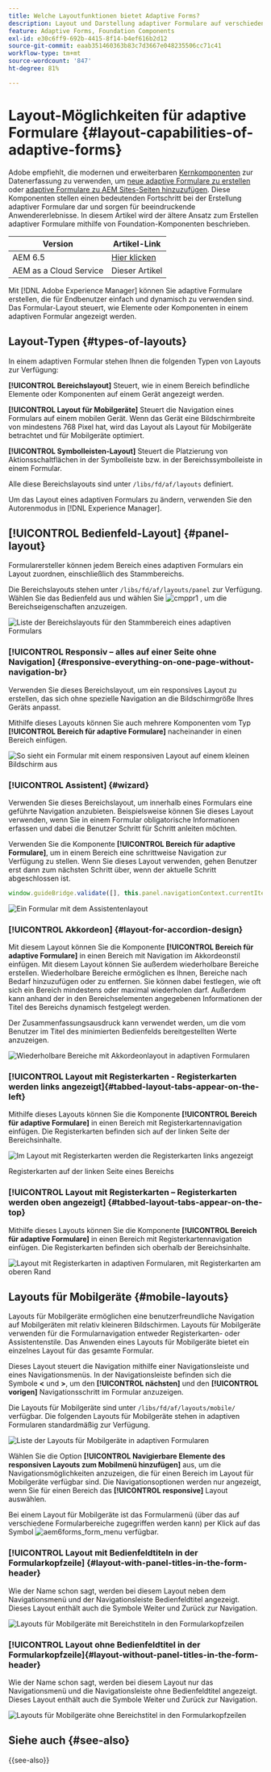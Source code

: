 ```yaml
---
title: Welche Layoutfunktionen bietet Adaptive Forms?
description: Layout und Darstellung adaptiver Formulare auf verschiedenen Geräten werden von den Layouteinstellungen geregelt. Machen Sie sich mit den verschiedenen Layouts und ihrer Anwendung vertraut.
feature: Adaptive Forms, Foundation Components
exl-id: e30c6ff9-692b-4415-8f14-b4ef616b2d12
source-git-commit: eaab351460363b83c7d3667e048235506cc71c41
workflow-type: tm+mt
source-wordcount: '847'
ht-degree: 81%

---
```


# Layout-Möglichkeiten für adaptive Formulare {#layout-capabilities-of-adaptive-forms}

<span class="preview"> Adobe empfiehlt, die modernen und erweiterbaren [Kernkomponenten](https://experienceleague.adobe.com/docs/experience-manager-core-components/using/adaptive-forms/introduction.html?lang=de) zur Datenerfassung zu verwenden, um [neue adaptive Formulare zu erstellen](/help/forms/creating-adaptive-form-core-components.md) oder [adaptive Formulare zu AEM Sites-Seiten hinzuzufügen](/help/forms/create-or-add-an-adaptive-form-to-aem-sites-page.md). Diese Komponenten stellen einen bedeutenden Fortschritt bei der Erstellung adaptiver Formulare dar und sorgen für beeindruckende Anwendererlebnisse. In diesem Artikel wird der ältere Ansatz zum Erstellen adaptiver Formulare mithilfe von Foundation-Komponenten beschrieben. </span>


| Version | Artikel-Link |
| -------- | ---------------------------- |
| AEM 6.5 | [Hier klicken](https://experienceleague.adobe.com/docs/experience-manager-65/forms/adaptive-forms-basic-authoring/layout-capabilities-adaptive-forms.html) |
| AEM as a Cloud Service | Dieser Artikel |

Mit [!DNL Adobe Experience Manager] können Sie adaptive Formulare erstellen, die für Endbenutzer einfach und dynamisch zu verwenden sind. Das Formular-Layout steuert, wie Elemente oder Komponenten in einem adaptiven Formular angezeigt werden.

<!-- ## Prerequisite knowledge {#prerequisite-knowledge}

Before learning about the different layout capabilities of Adaptive Forms, read [Introduction to authoring forms](introduction-forms-authoring.md) to know more about Adaptive Forms. -->

## Layout-Typen {#types-of-layouts}

In einem adaptiven Formular stehen Ihnen die folgenden Typen von Layouts zur Verfügung:

**[!UICONTROL Bereichslayout]** Steuert, wie in einem Bereich befindliche Elemente oder Komponenten auf einem Gerät angezeigt werden.

**[!UICONTROL Layout für Mobilgeräte]** Steuert die Navigation eines Formulars auf einem mobilen Gerät. Wenn das Gerät eine Bildschirmbreite von mindestens 768 Pixel hat, wird das Layout als Layout für Mobilgeräte betrachtet und für Mobilgeräte optimiert.

**[!UICONTROL Symbolleisten-Layout]** Steuert die Platzierung von Aktionsschaltflächen in der Symbolleiste bzw. in der Bereichssymbolleiste in einem Formular.

Alle diese Bereichslayouts sind unter `/libs/fd/af/layouts` definiert.

Um das Layout eines adaptiven Formulars zu ändern, verwenden Sie den Autorenmodus in [!DNL Experience Manager].

## [!UICONTROL Bedienfeld-Layout] {#panel-layout}

Formularersteller können jedem Bereich eines adaptiven Formulars ein Layout zuordnen, einschließlich des Stammbereichs.

Die Bereichslayouts stehen unter `/libs/fd/af/layouts/panel` zur Verfügung. Wählen Sie das Bedienfeld aus und wählen Sie ![cmppr1](assets/configure-icon.svg) , um die Bereichseigenschaften anzuzeigen.

![Liste der Bereichslayouts für den Stammbereich eines adaptiven Formulars](assets/layouts.png)

### [!UICONTROL Responsiv – alles auf einer Seite ohne Navigation] {#responsive-everything-on-one-page-without-navigation-br}

Verwenden Sie dieses Bereichslayout, um ein responsives Layout zu erstellen, das sich ohne spezielle Navigation an die Bildschirmgröße Ihres Geräts anpasst.

Mithilfe dieses Layouts können Sie auch mehrere Komponenten vom Typ **[!UICONTROL Bereich für adaptive Formulare]** nacheinander in einen Bereich einfügen.

![So sieht ein Formular mit einem responsiven Layout auf einem kleinen Bildschirm aus](assets/responsive-layout.png)

### [!UICONTROL Assistent] {#wizard}

Verwenden Sie dieses Bereichslayout, um innerhalb eines Formulars eine geführte Navigation anzubieten. Beispielsweise können Sie dieses Layout verwenden, wenn Sie in einem Formular obligatorische Informationen erfassen und dabei die Benutzer Schritt für Schritt anleiten möchten.

Verwenden Sie die Komponente **[!UICONTROL Bereich für adaptive Formulare]**, um in einem Bereich eine schrittweise Navigation zur Verfügung zu stellen. Wenn Sie dieses Layout verwenden, gehen Benutzer erst dann zum nächsten Schritt über, wenn der aktuelle Schritt abgeschlossen ist.

```javascript
window.guideBridge.validate([], this.panel.navigationContext.currentItem.somExpression)
```

![Ein Formular mit dem Assistentenlayout](assets/wizard-layout2.png)

### [!UICONTROL Akkordeon] {#layout-for-accordion-design}

Mit diesem Layout können Sie die Komponente **[!UICONTROL Bereich für adaptive Formulare]** in einen Bereich mit Navigation im Akkordeonstil einfügen. Mit diesem Layout können Sie außerdem wiederholbare Bereiche erstellen. Wiederholbare Bereiche ermöglichen es Ihnen, Bereiche nach Bedarf hinzuzufügen oder zu entfernen. Sie können dabei festlegen, wie oft sich ein Bereich mindestens oder maximal wiederholen darf. Außerdem kann anhand der in den Bereichselementen angegebenen Informationen der Titel des Bereichs dynamisch festgelegt werden.

Der Zusammenfassungsausdruck kann verwendet werden, um die vom Benutzer im Titel des minimierten Bedienfelds bereitgestellten Werte anzuzeigen.

![Wiederholbare Bereiche mit Akkordeonlayout in adaptiven Formularen](assets/accordion-layout.png)

### [!UICONTROL Layout mit Registerkarten - Registerkarten werden links angezeigt]{#tabbed-layout-tabs-appear-on-the-left}

Mithilfe dieses Layouts können Sie die Komponente **[!UICONTROL Bereich für adaptive Formulare]** in einen Bereich mit Registerkartennavigation einfügen. Die Registerkarten befinden sich auf der linken Seite der Bereichsinhalte.

![Im Layout mit Registerkarten werden die Registerkarten links angezeigt](assets/tabs-on-left.png)

Registerkarten auf der linken Seite eines Bereichs

### [!UICONTROL Layout mit Registerkarten – Registerkarten werden oben angezeigt] {#tabbed-layout-tabs-appear-on-the-top}

Mithilfe dieses Layouts können Sie die Komponente **[!UICONTROL Bereich für adaptive Formulare]** in einen Bereich mit Registerkartennavigation einfügen. Die Registerkarten befinden sich oberhalb der Bereichsinhalte.

![Layout mit Registerkarten in adaptiven Formularen, mit Registerkarten am oberen Rand](assets/tabs-on-top.png)

## Layouts für Mobilgeräte {#mobile-layouts}

Layouts für Mobilgeräte ermöglichen eine benutzerfreundliche Navigation auf Mobilgeräten mit relativ kleineren Bildschirmen. Layouts für Mobilgeräte verwenden für die Formularnavigation entweder Registerkarten- oder Assistentenstile. Das Anwenden eines Layouts für Mobilgeräte bietet ein einzelnes Layout für das gesamte Formular.

Dieses Layout steuert die Navigation mithilfe einer Navigationsleiste und eines Navigationsmenüs. In der Navigationsleiste befinden sich die Symbole **&lt;** und **>**, um den **[!UICONTROL nächsten]** und den **[!UICONTROL vorigen]** Navigationsschritt im Formular anzuzeigen.

Die Layouts für Mobilgeräte sind unter `/libs/fd/af/layouts/mobile/` verfügbar. Die folgenden Layouts für Mobilgeräte stehen in adaptiven Formularen standardmäßig zur Verfügung.

![Liste der Layouts für Mobilgeräte in adaptiven Formularen](assets/mobile-navigation.png)

Wählen Sie die Option **[!UICONTROL Navigierbare Elemente des responsiven Layouts zum Mobilmenü hinzufügen]** aus, um die Navigationsmöglichkeiten anzuzeigen, die für einen Bereich im Layout für Mobilgeräte verfügbar sind. Die Navigationsoptionen werden nur angezeigt, wenn Sie für einen Bereich das **[!UICONTROL responsive]** Layout auswählen.

Bei einem Layout für Mobilgeräte ist das Formularmenü (über das auf verschiedene Formularbereiche zugegriffen werden kann) per Klick auf das Symbol ![aem6forms_form_menu](assets/rail-icon.svg) verfügbar.

### [!UICONTROL Layout mit Bedienfeldtiteln in der Formularkopfzeile] {#layout-with-panel-titles-in-the-form-header}

Wie der Name schon sagt, werden bei diesem Layout neben dem Navigationsmenü und der Navigationsleiste Bedienfeldtitel angezeigt. Dieses Layout enthält auch die Symbole Weiter und Zurück zur Navigation.

![Layouts für Mobilgeräte mit Bereichstiteln in den Formularkopfzeilen](assets/mobile-layout1.png)

### [!UICONTROL Layout ohne Bedienfeldtitel in der Formularkopfzeile]{#layout-without-panel-titles-in-the-form-header}

Wie der Name schon sagt, werden bei diesem Layout nur das Navigationsmenü und die Navigationsleiste ohne Bedienfeldtitel angezeigt. Dieses Layout enthält auch die Symbole Weiter und Zurück zur Navigation.

![Layouts für Mobilgeräte ohne Bereichstitel in den Formularkopfzeilen](assets/mobile-layout2.png)

## Siehe auch {#see-also}

{{see-also}}


<!-- ## Toolbar layouts {#toolbar-layouts}

A Toolbar Layout controls positioning and display of any action buttons that you add to your Adaptive Forms. The layout can be added at a form level or at a panel level.

![A list of Toolbar Layouts in Adaptive Forms to control layout of buttons](assets/toolbar-layouts.png)

A list of Toolbar Layouts in Adaptive Forms

Toolbar layouts are available at `/libs/fd/af/layouts/toolbar` location. Adaptive Forms provide the following Toolbar Layouts, by default.

### [!UICONTROL Default layout for toolbar] {#default-layout-for-toolbar}

This layout is selected as the default layout when you add any action buttons in an Adaptive Form. Selecting this layout displays the same layout for both, desktop and mobile devices.

Also, you can add multiple toolbars containing action buttons configured with this layout. An action button is associated with a form control. You can configure the toolbars to be before or after a panel.

![Default view for toolbar](assets/toolbar_layout_default.png)

Default view for toolbar

### [!UICONTROL Mobile fixed layout for toolbar] {#mobile-fixed-layout-for-toolbar}

Select this layout to provide alternate layouts for desktop and mobile devices.

For the desktop layout, you can add Action buttons using some specific labels. Only one toolbar can be configured with this layout. If more than one toolbar is configured with this layout, there is an overlap for mobile devices and only one toolbar is visible. For example, you can have a toolbar at the bottom or the top of the form, or, after or before panels in the form.

For the Mobile layout, you can add action buttons using icons.

![Mobile fixed layout for toolbar](assets/toolbar_layout_mobile_fixed.png)

Mobile fixed layout for toolbar-->


